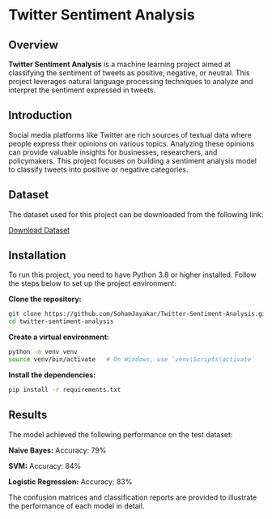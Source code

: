 # Twitter Sentiment Analysis

## Overview
**Twitter Sentiment Analysis** is a machine learning project aimed at classifying the sentiment of tweets as positive, negative, or neutral. This project leverages natural language processing techniques to analyze and interpret the sentiment expressed in tweets.

## Introduction
Social media platforms like Twitter are rich sources of textual data where people express their opinions on various topics. Analyzing these opinions can provide valuable insights for businesses, researchers, and policymakers. This project focuses on building a sentiment analysis model to classify tweets into positive or negative categories.

## Dataset
The dataset used for this project can be downloaded from the following link:

[Download Dataset](https://drive.google.com/file/d/1W3I5EHey995yJ0Q7jAQ8_vlLJJc4vgQU/view?usp=drive_link)

## Installation
To run this project, you need to have Python 3.8 or higher installed. Follow the steps below to set up the project environment:

**Clone the repository:**
```bash
git clone https://github.com/SohamJayakar/Twitter-Sentiment-Analysis.git
cd twitter-sentiment-analysis
```

**Create a virtual environment:**
```bash
python -m venv venv
source venv/bin/activate   # On Windows, use `venv\Scripts\activate`
```

**Install the dependencies:**
```bash
pip install -r requirements.txt
```

## Results
The model achieved the following performance on the test dataset:

**Naive Bayes:** Accuracy: 79%

**SVM:** Accuracy: 84%

**Logistic Regression:** Accuracy: 83%

The confusion matrices and classification reports are provided to illustrate the performance of each model in detail.
